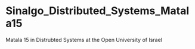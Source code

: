 # Sinalgo_Distributed_Systems_Matala15

Matala 15 in Distrubted Systems at the Open University of Israel